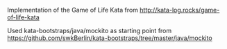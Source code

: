 Implementation of the Game of Life Kata from http://kata-log.rocks/game-of-life-kata

Used kata-bootstraps/java/mockito as starting point from https://github.com/swkBerlin/kata-bootstraps/tree/master/java/mockito
